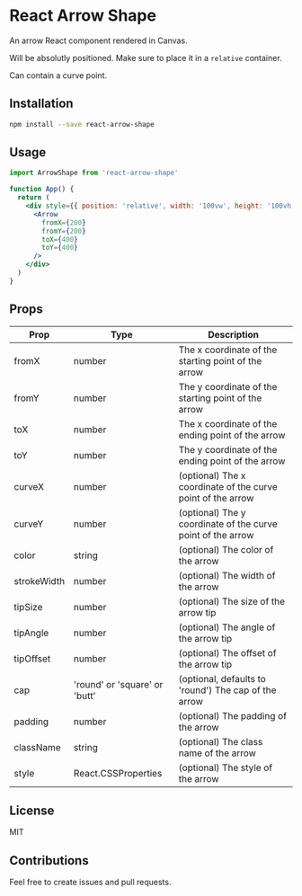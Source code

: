 # React Arrow Shape

An arrow React component rendered in Canvas.

Will be absolutly positioned. Make sure to place it in a `relative` container.

Can contain a curve point.

## Installation

```bash
npm install --save react-arrow-shape
```

## Usage

```jsx
import ArrowShape from 'react-arrow-shape'

function App() {
  return (
    <div style={{ position: 'relative', width: '100vw', height: '100vh' }}>
      <Arrow
        fromX={200}
        fromY={200}
        toX={400}
        toY={400}
      />
    </div>
  )
}
```

## Props

| Prop | Type | Description |
| ---- | ---- | ----------- |
| fromX | number | The x coordinate of the starting point of the arrow |
| fromY | number | The y coordinate of the starting point of the arrow |
| toX | number | The x coordinate of the ending point of the arrow |
| toY | number | The y coordinate of the ending point of the arrow |
| curveX | number | (optional) The x coordinate of the curve point of the arrow |
| curveY | number | (optional) The y coordinate of the curve point of the arrow |
| color | string | (optional) The color of the arrow |
| strokeWidth | number | (optional) The width of the arrow |
| tipSize | number | (optional) The size of the arrow tip |
| tipAngle | number | (optional) The angle of the arrow tip |
| tipOffset | number | (optional) The offset of the arrow tip |
| cap | 'round' or 'square' or 'butt' | (optional, defaults to 'round') The cap of the arrow |
| padding | number | (optional) The padding of the arrow |
| className | string | (optional) The class name of the arrow |
| style | React.CSSProperties | (optional) The style of the arrow |

## License

MIT

## Contributions

Feel free to create issues and pull requests.
